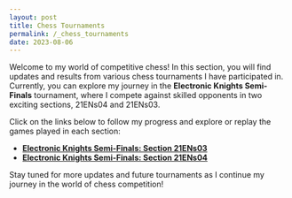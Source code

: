 ```yaml
---
layout: post
title: Chess Tournaments
permalink: /_chess_tournaments
date: 2023-08-06
---
```


Welcome to my world of competitive chess! In this section, you will find updates and results from various chess tournaments I have participated in. Currently, you can explore my journey in the **Electronic Knights Semi-Finals** tournament, where I compete against skilled opponents in two exciting sections, 21ENs04 and 21ENs03.

Click on the links below to follow my progress and explore or replay the games played in each section:

- [**Electronic Knights Semi-Finals: Section 21ENs03**](2023-08-06-game_21ENs03.md)
- [**Electronic Knights Semi-Finals: Section 21ENs04**](./_chess_tournaments/2023-08-06-game_21ENs04.md)

Stay tuned for more updates and future tournaments as I continue my journey in the world of chess competition!
